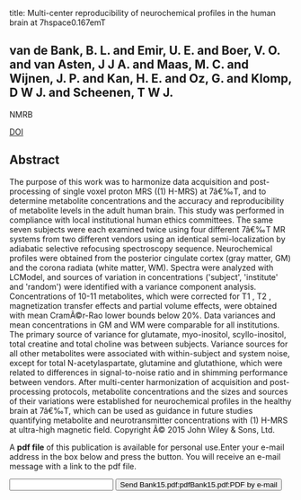 title: Multi-center reproducibility of neurochemical profiles in the human brain at 7hspace0.167emT

## van de Bank, B. L. and Emir, U. E. and Boer, V. O. and van Asten, J J A. and Maas, M. C. and Wijnen, J. P. and Kan, H. E. and Oz, G. and Klomp, D W J. and Scheenen, T W J.
NMRB

<a href="https://doi.org/10.1002/nbm.3252">DOI</a>

## Abstract
The purpose of this work was to harmonize data acquisition and post-processing of single voxel proton MRS ((1) H-MRS) at 7â€‰T, and to determine metabolite concentrations and the accuracy and reproducibility of metabolite levels in the adult human brain. This study was performed in compliance with local institutional human ethics committees. The same seven subjects were each examined twice using four different 7â€‰T MR systems from two different vendors using an identical semi-localization by adiabatic selective refocusing spectroscopy sequence. Neurochemical profiles were obtained from the posterior cingulate cortex (gray matter, GM) and the corona radiata (white matter, WM). Spectra were analyzed with LCModel, and sources of variation in concentrations ('subject', 'institute' and 'random') were identified with a variance component analysis. Concentrations of 10-11 metabolites, which were corrected for T1 , T2 , magnetization transfer effects and partial volume effects, were obtained with mean CramÃ©r-Rao lower bounds below 20%. Data variances and mean concentrations in GM and WM were comparable for all institutions. The primary source of variance for glutamate, myo-inositol, scyllo-inositol, total creatine and total choline was between subjects. Variance sources for all other metabolites were associated with within-subject and system noise, except for total N-acetylaspartate, glutamine and glutathione, which were related to differences in signal-to-noise ratio and in shimming performance between vendors. After multi-center harmonization of acquisition and post-processing protocols, metabolite concentrations and the sizes and sources of their variations were established for neurochemical profiles in the healthy brain at 7â€‰T, which can be used as guidance in future studies quantifying metabolite and neurotransmitter concentrations with (1) H-MRS at ultra-high magnetic field. Copyright Â© 2015 John Wiley & Sons, Ltd.

A <b>pdf file</b> of this publication is available for personal use.Enter your e-mail address in the box below and press the button. You will receive an e-mail message with a link to the pdf file.
<form action="sender.php">  <input type="text" name="email">  <input type="submit" value="Send Bank15.pdf:pdfBank15.pdf:PDF by e-mail"></form>